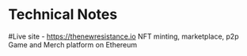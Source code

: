 # Technical Notes

#Live site - https://thenewresistance.io
NFT minting, marketplace, p2p Game and Merch platform on Ethereum
